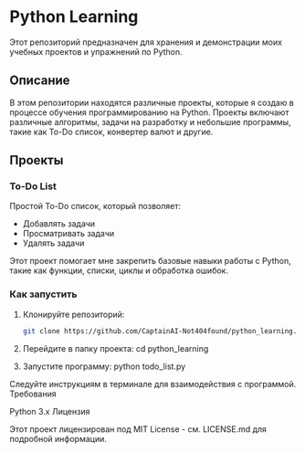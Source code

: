 # Python Learning

Этот репозиторий предназначен для хранения и демонстрации моих учебных проектов и упражнений по Python.

## Описание

В этом репозитории находятся различные проекты, которые я создаю в процессе обучения программированию на Python. Проекты включают различные алгоритмы, задачи на разработку и небольшие программы, такие как To-Do список, конвертер валют и другие.

## Проекты

### To-Do List

Простой To-Do список, который позволяет:
- Добавлять задачи
- Просматривать задачи
- Удалять задачи

Этот проект помогает мне закрепить базовые навыки работы с Python, такие как функции, списки, циклы и обработка ошибок.

### Как запустить

1. Клонируйте репозиторий:
   ```bash
   git clone https://github.com/CaptainAI-Not404found/python_learning.git
   
2. Перейдите в папку проекта:
   cd python_learning
   
4. Запустите программу:
   python todo_list.py
   
Следуйте инструкциям в терминале для взаимодействия с программой.
Требования

Python 3.x
Лицензия

Этот проект лицензирован под MIT License - см. LICENSE.md для подробной информации.
